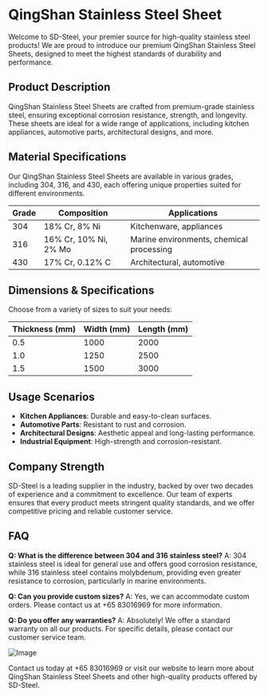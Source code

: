# QingShan Stainless Steel Sheet

Welcome to SD-Steel, your premier source for high-quality stainless steel products! We are proud to introduce our premium QingShan Stainless Steel Sheets, designed to meet the highest standards of durability and performance.

## Product Description
QingShan Stainless Steel Sheets are crafted from premium-grade stainless steel, ensuring exceptional corrosion resistance, strength, and longevity. These sheets are ideal for a wide range of applications, including kitchen appliances, automotive parts, architectural designs, and more.

## Material Specifications
Our QingShan Stainless Steel Sheets are available in various grades, including 304, 316, and 430, each offering unique properties suited for different environments.

| Grade | Composition | Applications |
|-------|-------------|--------------|
| 304   | 18% Cr, 8% Ni | Kitchenware, appliances |
| 316   | 16% Cr, 10% Ni, 2% Mo | Marine environments, chemical processing |
| 430   | 17% Cr, 0.12% C | Architectural, automotive |

## Dimensions & Specifications
Choose from a variety of sizes to suit your needs:

| Thickness (mm) | Width (mm) | Length (mm) |
|----------------|------------|-------------|
| 0.5            | 1000       | 2000        |
| 1.0            | 1250       | 2500        |
| 1.5            | 1500       | 3000        |

## Usage Scenarios
- **Kitchen Appliances**: Durable and easy-to-clean surfaces.
- **Automotive Parts**: Resistant to rust and corrosion.
- **Architectural Designs**: Aesthetic appeal and long-lasting performance.
- **Industrial Equipment**: High-strength and corrosion-resistant.

## Company Strength
SD-Steel is a leading supplier in the industry, backed by over two decades of experience and a commitment to excellence. Our team of experts ensures that every product meets stringent quality standards, and we offer competitive pricing and reliable customer service.

## FAQ
**Q: What is the difference between 304 and 316 stainless steel?**
A: 304 stainless steel is ideal for general use and offers good corrosion resistance, while 316 stainless steel contains molybdenum, providing even greater resistance to corrosion, particularly in marine environments.

**Q: Can you provide custom sizes?**
A: Yes, we can accommodate custom orders. Please contact us at +65 83016969 for more information.

**Q: Do you offer any warranties?**
A: Absolutely! We offer a standard warranty on all our products. For specific details, please contact our customer service team.

![Image](https://github.com/user-attachments/assets/2567258e-e124-4816-932d-1809bd27ef0b)

Contact us today at +65 83016969 or visit our website to learn more about QingShan Stainless Steel Sheets and other high-quality products offered by SD-Steel.